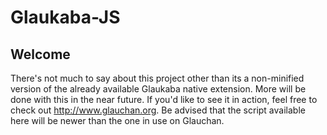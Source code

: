 Glaukaba-JS
========

## Welcome ##

There's not much to say about this project other than its a non-minified version of the already available Glaukaba native extension. More will be done with this in the near future. If you'd like to see it in action, feel free to check out http://www.glauchan.org. Be advised that the script available here will be newer than the one in use on Glauchan.